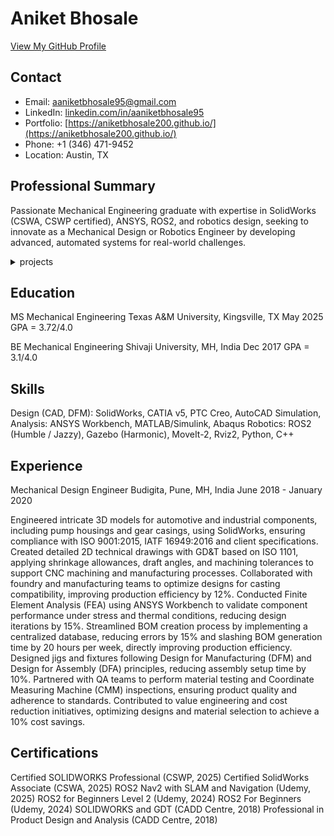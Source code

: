 # Aniket Bhosale

[View My GitHub Profile](https://github.com/aniketbhosale200)

## Contact
- Email: aaniketbhosale95@gmail.com
- LinkedIn: [linkedin.com/in/aaniketbhosale95](https://linkedin.com/in/aaniketbhosale95)
- Portfolio: [https://aniketbhosale200.github.io/](https://aniketbhosale200.github.io/)
- Phone: +1 (346) 471-9452
- Location: Austin, TX

## Professional Summary
Passionate Mechanical Engineering graduate with expertise in SolidWorks (CSWA, CSWP certified), ANSYS, ROS2, and robotics design, seeking to innovate as a Mechanical Design or Robotics Engineer by developing advanced, automated systems for real-world challenges.

<!-- Add Dropdown Here -->
<details>
  <summary>projects</summary>
  <ul>
    <li><a href="/projects/masters_thesis_robot/">Master’s Thesis Robot</a></li>
    <li><a href="/projects/differential_drive_robot/">Differential Drive Robot</a></li>
    <li><a href="/projects/mecanum_wheel_robot/">Mecanum Wheel Robot</a></li>
  </ul>
</details>

## Education
MS Mechanical Engineering
Texas A&M University, Kingsville, TX
May 2025
GPA = 3.72/4.0

BE Mechanical Engineering
Shivaji University, MH, India
Dec 2017
GPA = 3.1/4.0

## Skills
Design (CAD, DFM): SolidWorks, CATIA v5, PTC Creo, AutoCAD
Simulation, Analysis: ANSYS Workbench, MATLAB/Simulink, Abaqus
Robotics: ROS2 (Humble / Jazzy), Gazebo (Harmonic), MoveIt-2, Rviz2, Python, C++

## Experience
Mechanical Design Engineer
Budigita, Pune, MH, India
June 2018 - January 2020

Engineered intricate 3D models for automotive and industrial components, including pump housings and gear casings, using SolidWorks, ensuring compliance with ISO 9001:2015, IATF 16949:2016 and client specifications.
Created detailed 2D technical drawings with GD&T based on ISO 1101, applying shrinkage allowances, draft angles, and machining tolerances to support CNC machining and manufacturing processes.
Collaborated with foundry and manufacturing teams to optimize designs for casting compatibility, improving production efficiency by 12%. Conducted Finite Element Analysis (FEA) using ANSYS Workbench to validate component performance under stress and thermal conditions, reducing design iterations by 15%.
Streamlined BOM creation process by implementing a centralized database, reducing errors by 15% and slashing BOM generation time by 20 hours per week, directly improving production efficiency.
Designed jigs and fixtures following Design for Manufacturing (DFM) and Design for Assembly (DFA) principles, reducing assembly setup time by 10%. Partnered with QA teams to perform material testing and Coordinate Measuring Machine (CMM) inspections, ensuring product quality and adherence to standards.
Contributed to value engineering and cost reduction initiatives, optimizing designs and material selection to achieve a 10% cost savings.

## Certifications
Certified SOLIDWORKS Professional (CSWP, 2025)
Certified SolidWorks Associate (CSWA, 2025)
ROS2 Nav2 with SLAM and Navigation (Udemy, 2025)
ROS2 for Beginners Level 2 (Udemy, 2024)
ROS2 For Beginners (Udemy, 2024)
SOLIDWORKS and GDT (CADD Centre, 2018)
Professional in Product Design and Analysis (CADD Centre, 2018)
